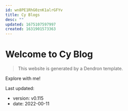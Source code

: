 ```yaml
---
id: wn8PE1RhG0znK1alrGFYv
title: Cy Blogs
desc: ""
updated: 1675107597997
created: 1631901573363
---
```


# Welcome to Cy Blog

> This website is generated by a Dendron template. 

Explore with me!

Last updated:

- version: v0.115
- date: 2022-00-11

